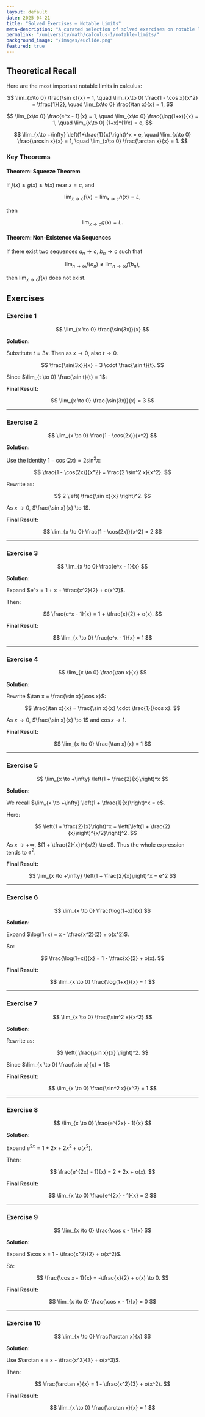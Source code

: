```yaml
---
layout: default
date: 2025-04-21
title: "Solved Exercises — Notable Limits"
meta-description: "A curated selection of solved exercises on notable limits: fundamental indeterminate forms, exponential and trigonometric limits, and classical remarkable results."
permalink: "/university/math/calculus-1/notable-limits/"
background_image: "/images/euclide.png"
featured: true
---
```


<div class="content-box">

## Theoretical Recall

Here are the most important notable limits in calculus:

$$
\lim_{x\to 0} \frac{\sin x}{x} = 1,
\quad
\lim_{x\to 0} \frac{1 - \cos x}{x^2} = \tfrac{1}{2},
\quad
\lim_{x\to 0} \frac{\tan x}{x} = 1,
$$

$$
\lim_{x\to 0} \frac{e^x - 1}{x} = 1,
\quad
\lim_{x\to 0} \frac{\log(1+x)}{x} = 1,
\quad
\lim_{x\to 0} (1+x)^{1/x} = e,
$$

$$
\lim_{x\to +\infty} \left(1+\frac{1}{x}\right)^x = e,
\quad
\lim_{x\to 0} \frac{\arcsin x}{x} = 1,
\quad
\lim_{x\to 0} \frac{\arctan x}{x} = 1.
$$

### Key Theorems

#### Theorem: Squeeze Theorem
If $f(x) \leq g(x) \leq h(x)$ near $x = c$, and

$$
\lim_{x \to c} f(x) = \lim_{x \to c} h(x) = L,
$$

then

$$
\lim_{x \to c} g(x) = L.
$$

#### Theorem: Non-Existence via Sequences
If there exist two sequences $a_n \to c$, $b_n \to c$ such that

$$
\lim_{n \to \infty} f(a_n) \ne \lim_{n \to \infty} f(b_n),
$$

then $\lim_{x \to c} f(x)$ does not exist.

</div>

<div class="content-box">

## Exercises

### Exercise 1
$$
\lim_{x \to 0} \frac{\sin(3x)}{x}
$$

**Solution:**

Substitute $t = 3x$. Then as $x \to 0$, also $t \to 0$.

$$
\frac{\sin(3x)}{x} = 3 \cdot \frac{\sin t}{t}.
$$

Since $\lim_{t \to 0} \frac{\sin t}{t} = 1$:

**Final Result:**

$$
\lim_{x \to 0} \frac{\sin(3x)}{x} = 3
$$

---

### Exercise 2
$$
\lim_{x \to 0} \frac{1 - \cos(2x)}{x^2}
$$

**Solution:**

Use the identity $1 - \cos(2x) = 2 \sin^2 x$:

$$
\frac{1 - \cos(2x)}{x^2} = \frac{2 \sin^2 x}{x^2}.
$$

Rewrite as:

$$
2 \left( \frac{\sin x}{x} \right)^2.
$$

As $x \to 0$, $\frac{\sin x}{x} \to 1$.

**Final Result:**

$$
\lim_{x \to 0} \frac{1 - \cos(2x)}{x^2} = 2
$$

---

### Exercise 3
$$
\lim_{x \to 0} \frac{e^x - 1}{x}
$$

**Solution:**

Expand $e^x = 1 + x + \tfrac{x^2}{2} + o(x^2)$.

Then:

$$
\frac{e^x - 1}{x} = 1 + \tfrac{x}{2} + o(x).
$$

**Final Result:**

$$
\lim_{x \to 0} \frac{e^x - 1}{x} = 1
$$

---

### Exercise 4
$$
\lim_{x \to 0} \frac{\tan x}{x}
$$

**Solution:**

Rewrite $\tan x = \frac{\sin x}{\cos x}$:

$$
\frac{\tan x}{x} = \frac{\sin x}{x} \cdot \frac{1}{\cos x}.
$$

As $x \to 0$, $\frac{\sin x}{x} \to 1$ and $\cos x \to 1$.

**Final Result:**

$$
\lim_{x \to 0} \frac{\tan x}{x} = 1
$$

---

### Exercise 5
$$
\lim_{x \to +\infty} \left(1 + \frac{2}{x}\right)^x
$$

**Solution:**

We recall $\lim_{x \to +\infty} \left(1 + \tfrac{1}{x}\right)^x = e$.

Here:

$$
\left(1 + \frac{2}{x}\right)^x = \left[\left(1 + \frac{2}{x}\right)^{x/2}\right]^2.
$$

As $x \to +\infty$, $(1 + \tfrac{2}{x})^{x/2} \to e$. Thus the whole expression tends to $e^2$.

**Final Result:**

$$
\lim_{x \to +\infty} \left(1 + \frac{2}{x}\right)^x = e^2
$$

---

### Exercise 6
$$
\lim_{x \to 0} \frac{\log(1+x)}{x}
$$

**Solution:**

Expand $\log(1+x) = x - \tfrac{x^2}{2} + o(x^2)$.

So:

$$
\frac{\log(1+x)}{x} = 1 - \tfrac{x}{2} + o(x).
$$

**Final Result:**

$$
\lim_{x \to 0} \frac{\log(1+x)}{x} = 1
$$

---

### Exercise 7
$$
\lim_{x \to 0} \frac{\sin^2 x}{x^2}
$$

**Solution:**

Rewrite as:

$$
\left( \frac{\sin x}{x} \right)^2.
$$

Since $\lim_{x \to 0} \frac{\sin x}{x} = 1$:

**Final Result:**

$$
\lim_{x \to 0} \frac{\sin^2 x}{x^2} = 1
$$

---

### Exercise 8
$$
\lim_{x \to 0} \frac{e^{2x} - 1}{x}
$$

**Solution:**

Expand $e^{2x} = 1 + 2x + 2x^2 + o(x^2)$.

Then:

$$
\frac{e^{2x} - 1}{x} = 2 + 2x + o(x).
$$

**Final Result:**

$$
\lim_{x \to 0} \frac{e^{2x} - 1}{x} = 2
$$

---

### Exercise 9
$$
\lim_{x \to 0} \frac{\cos x - 1}{x}
$$

**Solution:**

Expand $\cos x = 1 - \tfrac{x^2}{2} + o(x^2)$.

So:

$$
\frac{\cos x - 1}{x} = -\tfrac{x}{2} + o(x) \to 0.
$$

**Final Result:**

$$
\lim_{x \to 0} \frac{\cos x - 1}{x} = 0
$$

---

### Exercise 10
$$
\lim_{x \to 0} \frac{\arctan x}{x}
$$

**Solution:**

Use $\arctan x = x - \tfrac{x^3}{3} + o(x^3)$.

Then:

$$
\frac{\arctan x}{x} = 1 - \tfrac{x^2}{3} + o(x^2).
$$

**Final Result:**

$$
\lim_{x \to 0} \frac{\arctan x}{x} = 1
$$

</div>
